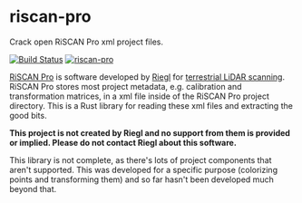 # riscan-pro

Crack open RiSCAN Pro xml project files.

[![Build Status](https://secure.travis-ci.org/gadomski/riscan-pro.svg?branch=master)](https://travis-ci.org/gadomski/riscan-pro)
[![riscan-pro](https://docs.rs/riscan-pro/badge.svg)](https://docs.rs/riscan-pro)

[RiSCAN Pro](http://www.riegl.com/products/software-packages/riscan-pro/) is software developed by [Riegl](http://riegl.com/) for [terrestrial LiDAR scanning](https://en.wikipedia.org/wiki/Lidar#Terrestrial_lidar).
RiSCAN Pro stores most project metadata, e.g. calibration and transformation matrices, in a xml file inside of the RiSCAN Pro project directory.
This is a Rust library for reading these xml files and extracting the good bits.

**This project is not created by Riegl and no support from them is provided or implied.
Please do not contact Riegl about this software.**

This library is not complete, as there's lots of project components that aren't supported.
This was developed for a specific purpose (colorizing points and transforming them) and so far hasn't been developed much beyond that.
